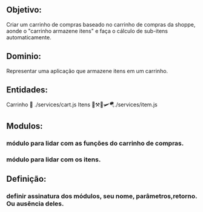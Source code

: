 ## Objetivo:
  Criar um carrinho de compras baseado no carrinho de compras da shoppe, aonde o "carrinho armazene itens" e faça o cálculo de sub-itens automaticamente.
## Dominio:
  Representar uma aplicação que armazene itens em um carrinho.
## Entidades: 
  Carrinho 🛒 ./services/cart.js
  Itens 🎲⚒️🛵🛩️🪂./services/item.js
## Modulos:
  ### módulo para lidar com as funções do carrinho de compras.
  ### módulo para lidar com os itens.  
## Definição:
  ### definir assinatura dos módulos, seu nome, parâmetros,retorno. Ou ausência deles.